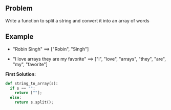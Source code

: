 ## Problem

Write a function to split a string and convert it into an array of words

## Example

* "Robin Singh" ==> ["Robin", "Singh"]

* "I love arrays they are my favorite" ==> ["I", "love", "arrays", "they", "are", "my", "favorite"]

**First Solution:**
```python
def string_to_array(s):
  if s == "":
    return [""];
  else:
    return s.split();
```    
